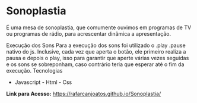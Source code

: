 # Sonoplastia
É uma mesa de sonoplastia, que comumente ouvimos em programas de TV ou programas de rádio, para acrescentar dinâmica a apresentação.

Execução dos Sons
Para a execução dos sons foi utilizado o .play .pause nativo do js. Inclusive, cada vez que aperta o botão, ele primeiro realiza a pausa e depois o play, isso para garantir que aperte várias vezes seguidas e os sons se sobreponham, caso contrário teria que esperar até o fim da execução.
Tecnologias
- Javascript - Html - Css

**Link para Acesso:** https://rafarcanjoatos.github.io/Sonoplastia/
